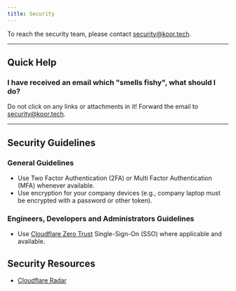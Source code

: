 ```yaml
---
title: Security
---
```


To reach the security team, please contact [security@koor.tech](mailto:security@koor.tech).

***

## Quick Help

### I have received an email which "smells fishy", what should I do?

Do not click on any links or attachments in it! Forward the email to [security@koor.tech](mailto:security@koor.tech).

***

## Security Guidelines

### General Guidelines

* Use Two Factor Authentication (2FA) or Multi Factor Authentication (MFA) whenever available.
* Use encryption for your company devices (e.g., company laptop must be encrypted with a password or other token).

### Engineers, Developers and Administrators Guidelines

* Use [Cloudflare Zero Trust](https://dash.teams.cloudflare.com/c41a09302d93e4fd0bb15a58fabfe0f8/home) Single-Sign-On (SSO) where applicable and available.

## Security Resources

* [Cloudflare Radar](https://radar.cloudflare.com/)
